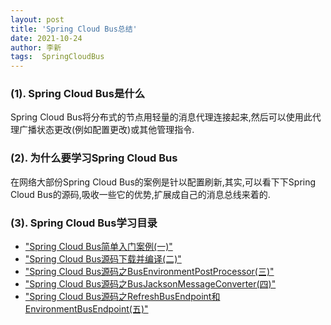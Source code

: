 ```yaml
---
layout: post
title: 'Spring Cloud Bus总结' 
date: 2021-10-24
author: 李新
tags:  SpringCloudBus
---
```


### (1). Spring Cloud Bus是什么
Spring Cloud Bus将分布式的节点用轻量的消息代理连接起来,然后可以使用此代理广播状态更改(例如配置更改)或其他管理指令.  

### (2). 为什么要学习Spring Cloud Bus
在网络大部份Spring Cloud Bus的案例是针以配置刷新,其实,可以看下下Spring Cloud Bus的源码,吸收一些它的优势,扩展成自己的消息总线来着的.  

### (3). Spring Cloud Bus学习目录
+ ["Spring Cloud Bus简单入门案例(一)"](/2021/10/23/Spring-Cloud-Bus-HelloWorld.html)   
+ ["Spring Cloud Bus源码下载并编译(二)"](/2021/10/23/Spring-Cloud-Bus-Download-Source-Compile.html)  
+ ["Spring Cloud Bus源码之BusEnvironmentPostProcessor(三)"](/2021/10/23/Spring-Cloud-Bus-BusEnvironmentPostProcessor.html)   
+ ["Spring Cloud Bus源码之BusJacksonMessageConverter(四)"](/2021/10/23/Spring-Cloud-Bus-BusJacksonMessageConverter.html)     
+ ["Spring Cloud Bus源码之RefreshBusEndpoint和EnvironmentBusEndpoint(五)"](/2021/10/23/Spring-Cloud-Bus-Endpoint.html)     
